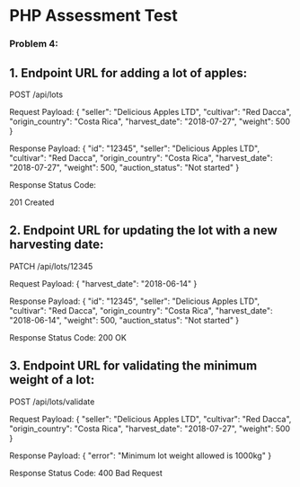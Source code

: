 # PHP Assessment Test

### Problem 4:

## 1. Endpoint URL for adding a lot of apples:

POST /api/lots

Request Payload:
{
  "seller": "Delicious Apples LTD",
  "cultivar": "Red Dacca",
  "origin_country": "Costa Rica",
  "harvest_date": "2018-07-27",
  "weight": 500
}

Response Payload:
{
  "id": "12345",
  "seller": "Delicious Apples LTD",
  "cultivar": "Red Dacca",
  "origin_country": "Costa Rica",
  "harvest_date": "2018-07-27",
  "weight": 500,
  "auction_status": "Not started"
}

Response Status Code:

201 Created


## 2. Endpoint URL for updating the lot with a new harvesting date:

PATCH /api/lots/12345

Request Payload:
{
  "harvest_date": "2018-06-14"
}

Response Payload:
{
  "id": "12345",
  "seller": "Delicious Apples LTD",
  "cultivar": "Red Dacca",
  "origin_country": "Costa Rica",
  "harvest_date": "2018-06-14",
  "weight": 500,
  "auction_status": "Not started"
}

Response Status Code:
200 OK


## 3. Endpoint URL for validating the minimum weight of a lot:

POST /api/lots/validate

Request Payload:
{
  "seller": "Delicious Apples LTD",
  "cultivar": "Red Dacca",
  "origin_country": "Costa Rica",
  "harvest_date": "2018-07-27",
  "weight": 500
}

Response Payload:
{
  "error": "Minimum lot weight allowed is 1000kg"
}

Response Status Code:
400 Bad Request

